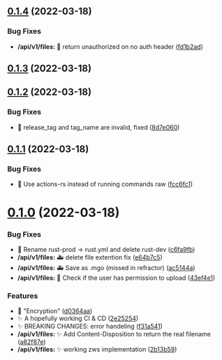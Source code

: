 ## [0.1.4](https://github.com/ChecksumDev/magnesium-oxide/compare/v0.1.3...v0.1.4) (2022-03-18)


### Bug Fixes

* **/api/v1/files:** :bug: return unauthorized on no auth header ([fd1b2ad](https://github.com/ChecksumDev/magnesium-oxide/commit/fd1b2ad21c29a8798dc40fcbe8457269b621e581))



## [0.1.3](https://github.com/ChecksumDev/magnesium-oxide/compare/v0.1.2...v0.1.3) (2022-03-18)



## [0.1.2](https://github.com/ChecksumDev/magnesium-oxide/compare/v0.1.1...v0.1.2) (2022-03-18)


### Bug Fixes

* :bug: release_tag and tag_name are invalid, fixed ([8d7e060](https://github.com/ChecksumDev/magnesium-oxide/commit/8d7e060cf47b50642f4e807604b1f248ed69573f))



## [0.1.1](https://github.com/ChecksumDev/magnesium-oxide/compare/v0.1.0...v0.1.1) (2022-03-18)


### Bug Fixes

* :green_heart: Use actions-rs instead of running commands raw ([fcc6fc1](https://github.com/ChecksumDev/magnesium-oxide/commit/fcc6fc1069c9e63cc0b374e1efeba36c86de27e7))



# [0.1.0](https://github.com/ChecksumDev/magnesium-oxide/compare/43ef4e1c63df6fa0f4e9b76df07eabb295d22697...v0.1.0) (2022-03-18)


### Bug Fixes

* :green_heart: Rename rust-prod -> rust.yml and delete rust-dev ([c6fa9fb](https://github.com/ChecksumDev/magnesium-oxide/commit/c6fa9fb458c7b494d9a792f12b58205433ea2a73))
* **/api/v1/files:** :ambulance: delete file extention fix ([e64b7c5](https://github.com/ChecksumDev/magnesium-oxide/commit/e64b7c54d9a64ee26baa8e0edf0a6f2006fcc051))
* **/api/v1/files:** :ambulance: Save as .mgo (missed in refractor) ([ac5144a](https://github.com/ChecksumDev/magnesium-oxide/commit/ac5144aa26d352621ce58804d11670a4bb23afc9))
* **/api/v1/files:** :bug: Check if the user has permission to upload ([43ef4e1](https://github.com/ChecksumDev/magnesium-oxide/commit/43ef4e1c63df6fa0f4e9b76df07eabb295d22697))


### Features

* :beers: "Encryption" ([d0364aa](https://github.com/ChecksumDev/magnesium-oxide/commit/d0364aa8516685f1031e7c6b6c5e88ecb25a957a))
* :sparkles: A hopefully working CI & CD ([2e25254](https://github.com/ChecksumDev/magnesium-oxide/commit/2e25254eaff249a3dad53a6720c68e5b8eaa0d2e))
* :sparkles: BREAKING CHANGES: error handeling ([f31a541](https://github.com/ChecksumDev/magnesium-oxide/commit/f31a54167623360ae5c4daa51aedef93068c5491))
* **/api/v1/files:** :sparkles: Add Content-Disposition to return the real filename ([a82f87e](https://github.com/ChecksumDev/magnesium-oxide/commit/a82f87e01b0fc85b4d6eedd3e4acb0cb6478d135))
* **/api/v1/files:** :sparkles: working zws implementation ([2b13b59](https://github.com/ChecksumDev/magnesium-oxide/commit/2b13b5988206bb1de03c1705f892f10cc14814be))



